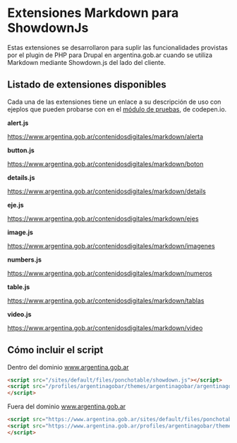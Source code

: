 # Extensiones Markdown para ShowdownJs
Estas extensiones se desarrollaron para suplir las funcionalidades provistas por el plugin de PHP para Drupal en argentina.gob.ar cuando se utiliza Markdown mediante Showdown.js del lado del cliente.

## Listado de extensiones disponibles

Cada una de las extensiones tiene un enlace a su descripción de uso con ejeplos que pueden probarse con en el [módulo de pruebas](https://codepen.io/agustinbouillet/pen/YzGYbwO), de codepen.io.

**alert.js**

https://www.argentina.gob.ar/contenidosdigitales/markdown/alerta

**button.js**

https://www.argentina.gob.ar/contenidosdigitales/markdown/boton

**details.js**

https://www.argentina.gob.ar/contenidosdigitales/markdown/details

**eje.js**

https://www.argentina.gob.ar/contenidosdigitales/markdown/ejes

**image.js**

https://www.argentina.gob.ar/contenidosdigitales/markdown/imagenes

**numbers.js**

https://www.argentina.gob.ar/contenidosdigitales/markdown/numeros

**table.js**

https://www.argentina.gob.ar/contenidosdigitales/markdown/tablas
  
**video.js**

https://www.argentina.gob.ar/contenidosdigitales/markdown/video



## Cómo incluir el script

Dentro del dominio www.argentina.gob.ar

```html
<script src="/sites/default/files/ponchotable/showdown.js"></script>
<script src="/profiles/argentinagobar/themes/argentinagobar/argentinagobar_theme/js/extensiones/showdown-extensions.js">
</script>
```

Fuera del dominio www.argentina.gob.ar

```html
<script src="https://www.argentina.gob.ar/sites/default/files/ponchotable/showdown.js"></script>
<script src="https://www.argentina.gob.ar/profiles/argentinagobar/themes/argentinagobar/argentinagobar_theme/js/extensiones/showdown-extensions.js">
</script>
```
